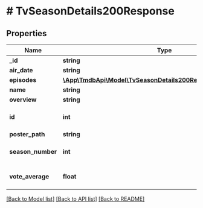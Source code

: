 # # TvSeasonDetails200Response

## Properties

Name | Type | Description | Notes
------------ | ------------- | ------------- | -------------
**_id** | **string** |  | [optional]
**air_date** | **string** |  | [optional]
**episodes** | [**\App\TmdbApi\Model\TvSeasonDetails200ResponseEpisodesInner[]**](TvSeasonDetails200ResponseEpisodesInner.md) |  | [optional]
**name** | **string** |  | [optional]
**overview** | **string** |  | [optional]
**id** | **int** |  | [optional] [default to 0]
**poster_path** | **string** |  | [optional]
**season_number** | **int** |  | [optional] [default to 0]
**vote_average** | **float** |  | [optional] [default to 0]

[[Back to Model list]](../../README.md#models) [[Back to API list]](../../README.md#endpoints) [[Back to README]](../../README.md)
